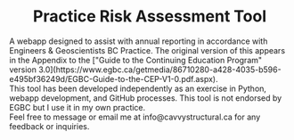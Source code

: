 <h1 align = "center">Practice Risk Assessment Tool</h1>
A webapp designed to assist with annual reporting in accordance with Engineers & Geoscientists BC Practice. The original version of this appears in the Appendix to the ["Guide to the Continuing Education Program" version 3.0](https://www.egbc.ca/getmedia/86710280-a428-4035-b596-e495bf36249d/EGBC-Guide-to-the-CEP-V1-0.pdf.aspx). <br>
This tool has been developed independently as an exercise in Python, webapp development, and GitHub processes. This tool is not endorsed by EGBC but I use it in my own practice.<br>
Feel free to message or email me at info@cavvystructural.ca for any feedback or inquiries.